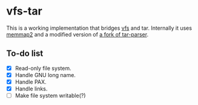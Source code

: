 # vfs-tar
This is a working implementation that bridges [vfs](https://lib.rs/crates/vfs) and tar.
Internally it uses [memmap2](https://lib.rs/crates/memmap2) and a modified version of [a fork of tar-parser](https://github.com/nickelc/tar-parser.rs/tree/modernize).

## To-do list
- [x] Read-only file system.
- [x] Handle GNU long name.
- [x] Handle PAX.
- [x] Handle links.
- [ ] Make file system writable(?)
